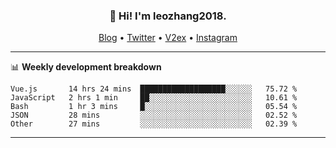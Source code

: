 <h3 align="center">👋 Hi! I'm leozhang2018.</h3>
<p align="center">
  <a href="https://code.leozhang2018.me">Blog</a> •
  <a href="https://twitter.com/leozhang2018">Twitter</a> •
  <a href="https://www.v2ex.com/member/leozhang">V2ex</a> •
  <a href="https://www.instagram.com/leozhanghere">Instagram</a>
</p>

-------

📊 **Weekly development breakdown**
<!--START_SECTION:waka-->
```text
Vue.js       14 hrs 24 mins  ███████████████████░░░░░░   75.72 % 
JavaScript   2 hrs 1 min     ██░░░░░░░░░░░░░░░░░░░░░░░   10.61 % 
Bash         1 hr 3 mins     █░░░░░░░░░░░░░░░░░░░░░░░░   05.54 % 
JSON         28 mins         ░░░░░░░░░░░░░░░░░░░░░░░░░   02.52 % 
Other        27 mins         ░░░░░░░░░░░░░░░░░░░░░░░░░   02.39 %
```
<!--END_SECTION:waka-->
-------

